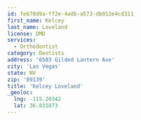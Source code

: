 ```yaml
---
id: feb70d9a-ff2e-4adb-a573-db913e4cd311
first_name: Kelcey
last_name: Loveland
license: DMD
services:
  - Orthodontist
category: Dentists
address: '6503 Gilded Lantern Ave'
city: 'Las Vegas'
state: NV
zip: '89139'
title: 'Kelcey Loveland'
_geoloc:
  lng: -115.20342
  lat: 36.031873
---
```

